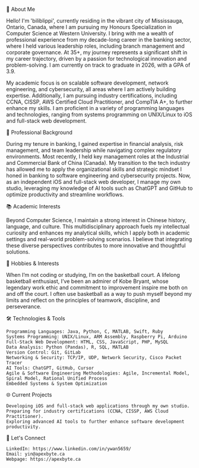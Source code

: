 
🌱 About Me

Hello! I'm 'biliblippi', currently residing in the vibrant city of Mississauga, Ontario, Canada, where I am pursuing my Honours Specialization in Computer Science at Western University. I bring with me a wealth of professional experience from my decade-long career in the banking sector, where I held various leadership roles, including branch management and corporate governance. At 35+, my journey represents a significant shift in my career trajectory, driven by a passion for technological innovation and problem-solving. I am currently on track to graduate in 2026, with a GPA of 3.9.

My academic focus is on scalable software development, network engineering, and cybersecurity, all areas where I am actively building expertise. Additionally, I am pursuing industry certifications, including CCNA, CISSP, AWS Certified Cloud Practitioner, and CompTIA A+, to further enhance my skills. I am proficient in a variety of programming languages and technologies, ranging from systems programming on UNIX/Linux to iOS and full-stack web development.

👔 Professional Background

During my tenure in banking, I gained expertise in financial analysis, risk management, and team leadership while navigating complex regulatory environments. Most recently, I held key management roles at the Industrial and Commercial Bank of China (Canada). My transition to the tech industry has allowed me to apply the organizational skills and strategic mindset I honed in banking to software engineering and cybersecurity projects. Now, as an independent iOS and full-stack web developer, I manage my own studio, leveraging my knowledge of AI tools such as ChatGPT and GitHub to optimize productivity and streamline workflows.

📚 Academic Interests

Beyond Computer Science, I maintain a strong interest in Chinese history, language, and culture. This multidisciplinary approach fuels my intellectual curiosity and enhances my analytical skills, which I apply both in academic settings and real-world problem-solving scenarios. I believe that integrating these diverse perspectives contributes to more innovative and thoughtful solutions.

🏀 Hobbies & Interests

When I’m not coding or studying, I’m on the basketball court. A lifelong basketball enthusiast, I’ve been an admirer of Kobe Bryant, whose legendary work ethic and commitment to improvement inspire me both on and off the court. I often use basketball as a way to push myself beyond my limits and reflect on the principles of teamwork, discipline, and perseverance.

🛠️ Technologies & Tools

    Programming Languages: Java, Python, C, MATLAB, Swift, Ruby
    Systems Programming: UNIX/Linux, ARM Assembly, Raspberry Pi, Arduino
    Full-Stack Web Development: HTML, CSS, JavaScript, PHP, MySQL
    Data Analysis: Python (Pandas), R, SQL, MATLAB
    Version Control: Git, GitLab
    Networking & Security: TCP/IP, UDP, Network Security, Cisco Packet Tracer
    AI Tools: ChatGPT, GitHub, Cursor
    Agile & Software Engineering Methodologies: Agile, Incremental Model, Spiral Model, Rational Unified Process
    Embedded Systems & System Optimization

🌐 Current Projects

    Developing iOS and full-stack web applications through my own studio.
    Preparing for industry certifications (CCNA, CISSP, AWS Cloud Practitioner).
    Exploring advanced AI tools to further enhance software development productivity.

📣 Let's Connect

    LinkedIn: https://www.linkedin.com/in/ywan5659/
    Email: yin@apexbyte.ca
    Webpage: https://apexbyte.ca
